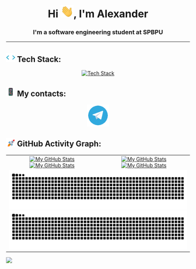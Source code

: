 
<h1 align="center">Hi <img src="files/icons/Hi.gif" width="35" alt="Hi">, I'm Alexander</h1>
<h3 align="center">I'm a software engineering student at SPBPU</h3>
<hr>

## <img src="files/icons/code.gif" width="25" alt="Tech Stack"> Tech Stack:

<p align="center">
  <a href="https://skillicons.dev">
    <img src="https://skillicons.dev/icons?i=java,cpp,css,html,postgres,docker,git" alt="Tech Stack">
  </a>
</p>

## <img src="files/icons/iPhone.gif" width="25" alt="My contacts"> My contacts:

<p align="center">
  <a href="https://t.me/ya_alexxx">
    <img src="files/icons/telegram_logo.gif" width="60" alt="My contacts">
  </a>
</p>

## <img src="files/icons/rocket.gif" width="25" alt="My GitHub Stats"> GitHub Activity Graph:

<table>
  <tr>
    <td align="center"><a href="https://github.com/Alexxx2k#gh-light-mode-only"><img src="https://github-readme-stats.vercel.app/api?username=Alexxx2k&show_icons=true&theme=default#gh-light-mode-only" alt="My GitHub Stats"></a><a href="https://github.com/Alexxx2k#gh-dark-mode-only"><img src="https://github-readme-stats.vercel.app/api?username=Alexxx2k&show_icons=true&theme=city_lights#gh-dark-mode-only" alt="My GitHub Stats"></a></td>
    <td rowspan="2" align="center"><a href="https://github.com/Alexxx2k#gh-light-mode-only"><img src="https://github-readme-stats.vercel.app/api/top-langs/?username=Alexxx2k&theme=default&langs_count=8#gh-light-mode-only" alt="My GitHub Stats"></a><a href="https://github.com/Alexxx2k#gh-dark-mode-only"><img src="https://github-readme-stats.vercel.app/api/top-langs/?username=Alexxx2k&theme=city_lights&langs_count=8#gh-dark-mode-only" alt="My GitHub Stats"></a></td>
  </tr>
  <tr></tr>
  <tr>
    <td colspan="2" align="center"><a href="https://github.com/Alexxx2k#gh-light-mode-only"><img src="https://raw.githubusercontent.com/Alexxx2k/Alexxx2k/output/github-contribution-grid-snake-default.svg#gh-light-mode-only" alt="My GitHub Stats"></a><a href="https://github.com/Alexxx2k#gh-dark-mode-only"><img src="https://raw.githubusercontent.com/Alexxx2k/Alexxx2k/output/github-contribution-grid-snake-dark.svg#gh-dark-mode-only" alt="My GitHub Stats"></a></td>
    </tr>
</table>

<img src="files/icons/pixelcat.gif">

